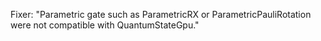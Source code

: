 Fixer: "Parametric gate such as ParametricRX or ParametricPauliRotation were not compatible with QuantumStateGpu."